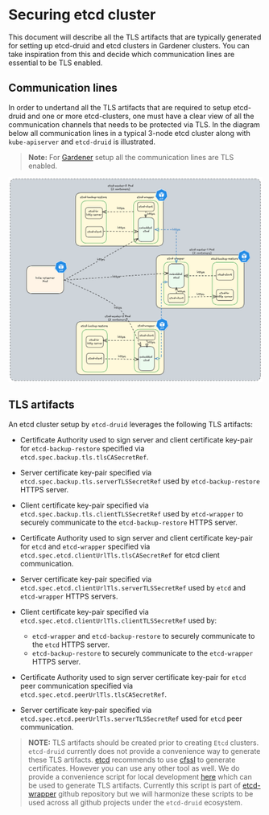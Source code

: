 # Securing etcd cluster

This document will describe all the TLS artifacts that are typically generated for setting up etcd-druid and etcd clusters in Gardener clusters. You can take inspiration from this and decide which communication lines are essential to be TLS enabled.

## Communication lines

In order to undertand all the TLS artifacts that are required to setup etcd-druid and one or more etcd-clusters, one must have a clear view of all the communication channels that needs to be protected via TLS. In the diagram below all communication lines in a typical 3-node etcd cluster along with `kube-apiserver` and `etcd-druid` is illustrated.

> **Note:** For [Gardener](https://github.com/gardener/gardener) setup all the communication lines are TLS enabled. 

<img src="../assets/images/tls-communication-lines.excalidraw.png" alt="communication-lines" style="width:1200px;">

## TLS artifacts

An etcd cluster setup by `etcd-druid` leverages the following TLS artifacts:

* Certificate Authority used to sign server and client certificate key-pair for `etcd-backup-restore` specified via `etcd.spec.backup.tls.tlsCASecretRef`.
* Server certificate key-pair specified via `etcd.spec.backup.tls.serverTLSSecretRef` used by `etcd-backup-restore` HTTPS server.
* Client certificate key-pair specified via `etcd.spec.backup.tls.clientTLSSecretRef` used by `etcd-wrapper` to securely communicate to the `etcd-backup-restore` HTTPS server.
* Certificate Authority used to sign server and client certificate key-pair for `etcd` and `etcd-wrapper` specified via `etcd.spec.etcd.clientUrlTls.tlsCASecretRef` for etcd client communication.
* Server certificate key-pair specified via `etcd.spec.etcd.clientUrlTls.serverTLSSecretRef` used by `etcd` and `etcd-wrapper` HTTPS servers.
* Client certificate key-pair specified via `etcd.spec.etcd.clientUrlTls.clientTLSSecretRef` used by:
  *  `etcd-wrapper` and `etcd-backup-restore` to securely communicate to the `etcd` HTTPS server.
  * `etcd-backup-restore` to securely communicate to the `etcd-wrapper` HTTPS server.

* Certificate Authority used to sign server certificate key-pair for `etcd` peer communication specified via `etcd.spec.etcd.peerUrlTls.tlsCASecretRef`.
* Server certificate key-pair specified via `etcd.spec.etcd.peerUrlTls.serverTLSSecretRef` used for `etcd` peer communication. 

> **NOTE:** TLS artifacts should be created prior to creating `Etcd` clusters. `etcd-druid` currently does not provide a convenience way to generate these TLS artifacts. [etcd](https://etcd.io/docs/v3.4/op-guide/security/) recommends to use [cfssl](https://github.com/cloudflare/cfssl) to generate certificates. However you can use any other tool as well. We do provide a convenience script for local development [here](https://github.com/gardener/etcd-wrapper/blob/main/hack/local-dev/generate_pki.sh) which can be used to generate TLS artifacts. Currently this script is part of [etcd-wrapper](https://github.com/gardener/etcd-wrapper) github repository but we will harmonize these scripts to be used across all github projects under the `etcd-druid` ecosystem.



